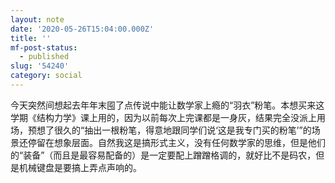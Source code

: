 ```yaml
---
layout: note
date: '2020-05-26T15:04:00.000Z'
title: ''
mf-post-status:
  - published
slug: '54240'
category: social
---
```

今天突然间想起去年年末囤了点传说中能让数学家上瘾的“羽衣”粉笔。本想买来这学期《结构力学》课上用的，因为以前每次上完课都是一身灰，结果完全没派上用场，预想了很久的“抽出一根粉笔，得意地跟同学们说‘这是我专门买的粉笔’”的场景还停留在想象层面。自然我这是搞形式主义，没有任何数学家的思维，但是他们的“装备”（而且是最容易配备的）是一定要配上蹭蹭格调的，就好比不是码农，但是机械键盘是要搞上弄点声响的。
